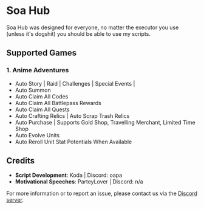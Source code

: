 # Soa Hub

Soa Hub was designed for everyone, no matter the executor you use (unless it's dogshit) you should be able to use my scripts.

## Supported Games

### 1. **Anime Adventures**
- Auto Story | Raid | Challenges | Special Events | 
- Auto Summon
- Auto Claim All Codes
- Auto Claim All Battlepass Rewards
- Auto Claim All Quests
- Auto Crafting Relics | Auto Scrap Trash Relics
- Auto Purchase | Supports Gold Shop, Travelling Merchant, Limited Time Shop
- Auto Evolve Units
- Auto Reroll Unit Stat Potentials When Available


## Credits

- **Script Development**: Koda | Discord: oapa
- **Motivational Speeches**: ParteyLover | Discord: n/a

For more information or to report an issue, please contact us via the [Discord server](https://discord.gg/rdpjRDNDHU).